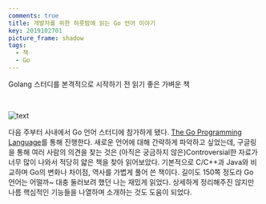 ```yaml
---
comments: true
title: 개발자를 위한 하룻밤에 읽는 Go 언어 이야기
key: 2019102701
picture_frame: shadow
tags:
  - 책
  - Go
---
```


Golang 스터디를 본격적으로 시작하기 전 읽기 좋은 가벼운 책

<!--more-->

<br>

![text](https://raw.githubusercontent.com/q0115643/my_blog/master/assets/images/book-cover/go-book-jeyong.png)

다음 주부터 사내에서 Go 언어 스터디에 참가하게 됐다. [The Go Programming Language](http://www.yes24.com/Product/Goods/24334905)를 통해 진행한다.
새로운 언어에 대해 간략하게 파악하고 싶었는데, 구글링을 통해 여러 사람의 의견을 찾는 것은 (아직은 궁금하지 않은)Controversial한 자료가 너무 많이 나와서 적당히 얇은 책을 찾아 읽어보았다.
기본적으로 C/C++과 Java와 비교하며 Go의 변화나 차이점, 역사를 가볍게 풀어 쓴 책이다. 길이도 150쪽 정도라 Go 언어는 어떨까~ 대충 둘러보려 했던 나는 재밌게 읽었다.
상세하게 정리해주진 않지만 나름 핵심적인 기능들을 나열하며 소개하는 것도 도움이 되었다.
